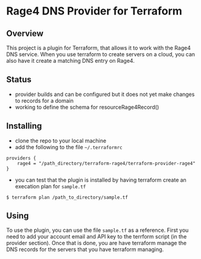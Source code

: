 # Rage4 DNS Provider for Terraform

## Overview
This project is a plugin for Terraform, that allows it to work with the Rage4 DNS service.  When you use terraform to create servers on a cloud, you can also have it create a matching DNS entry on Rage4.

## Status
* provider builds and can be configured but it does not yet make changes to records for a domain
* working to define the schema for resourceRage4Record()

## Installing
* clone the repo to your local machine
* add the following to the file `~/.terraformrc`
```
providers {
    rage4 = "/path_directory/terraform-rage4/terraform-provider-rage4"
}
```
* you can test that the plugin is installed by having terraform create an execation plan for `sample.tf`
```
$ terraform plan /path_to_directory/sample.tf
```

## Using
To use the plugin, you can use the file `sample.tf` as a reference.  First you need to add your account email and API key to the terrform script (in the provider section).  Once that is done, you are have terraform manage the DNS records for the servers that you have terraform managing.
